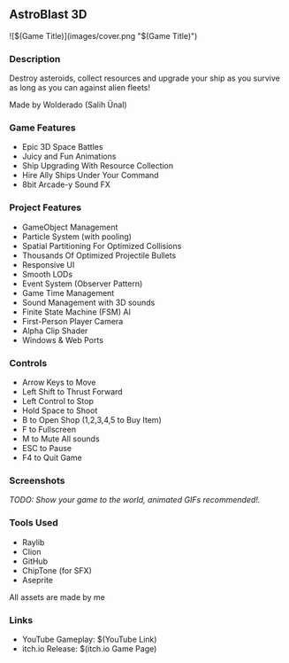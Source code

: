 ## AstroBlast 3D

![$(Game Title)](images/cover.png "$(Game Title)")

### Description

Destroy asteroids, collect resources and upgrade your ship as you survive as long as you can against alien fleets!

Made by Wolderado (Salih Ünal)

### Game Features

 - Epic 3D Space Battles
 - Juicy and Fun Animations
 - Ship Upgrading With Resource Collection
 - Hire Ally Ships Under Your Command
 - 8bit Arcade-y Sound FX
 
### Project Features

 - GameObject Management
 - Particle System (with pooling)
 - Spatial Partitioning For Optimized Collisions
 - Thousands Of Optimized Projectile Bullets
 - Responsive UI
 - Smooth LODs
 - Event System (Observer Pattern)
 - Game Time Management
 - Sound Management with 3D sounds
 - Finite State Machine (FSM) AI
 - First-Person Player Camera
 - Alpha Clip Shader
 - Windows & Web Ports

### Controls

 - Arrow Keys to Move
 - Left Shift to Thrust Forward
 - Left Control to Stop
 - Hold Space to Shoot
 - B to Open Shop (1,2,3,4,5 to Buy Item)
 - F to Fullscreen
 - M to Mute All sounds
 - ESC to Pause
 - F4 to Quit Game

### Screenshots

_TODO: Show your game to the world, animated GIFs recommended!._

 
### Tools Used

 - Raylib
 - Clion
 - GitHub
 - ChipTone (for SFX)
 - Aseprite
 
 All assets are made by me

### Links

 - YouTube Gameplay: $(YouTube Link)
 - itch.io Release: $(itch.io Game Page)

